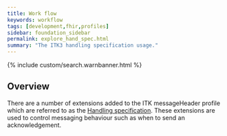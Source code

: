 ```yaml
---
title: Work flow
keywords: workflow
tags: [development,fhir,profiles]
sidebar: foundation_sidebar
permalink: explore_hand_spec.html
summary: "The ITK3 handling specification usage."
---
```


{% include custom/search.warnbanner.html %}

## Overview ##

There are a number of extensions added to the ITK messageHeader profile which are referred to as the [Handling specification](https://nhsconnect.github.io/ITK3-FHIR-Messaging-Distribution/explore_hand_spec.html). These extensions are used to control messaging behaviour such as when to send an acknowledgement. 






